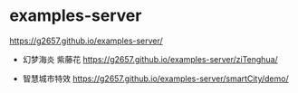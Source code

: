 # examples-server

https://g2657.github.io/examples-server/

- 幻梦海炎 紫藤花 https://g2657.github.io/examples-server/ziTenghua/

- 智慧城市特效 https://g2657.github.io/examples-server/smartCity/demo/